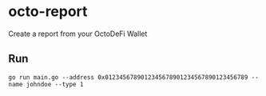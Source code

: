 # octo-report
Create a report from your OctoDeFi Wallet

## Run
``go run main.go --address 0x0123456789012345678901234567890123456789 --name johndoe --type 1``